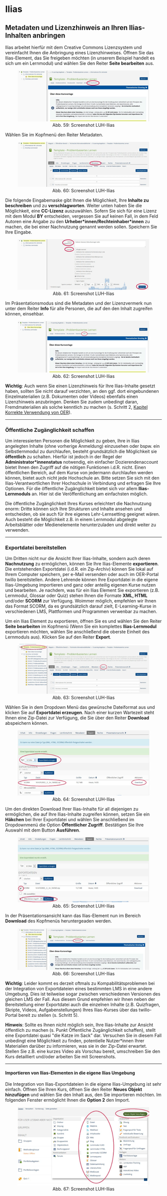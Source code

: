 <h1>Ilias</h1>
<link rel="stylesheet" href="https://cdnjs.cloudflare.com/ajax/libs/font-awesome/4.7.0/css/font-awesome.min.css">

<h2>Metadaten und Lizenzhinweis an Ihren Ilias-Inhalten anbringen</h2>

Ilias arbeitet hierfür mit dem Creative Commons Lizenzsystem und vereinfacht Ihnen die Anbringung eines Lizenzhinweises. Öffnen Sie das Ilias-Element, das Sie freigeben möchten (in unserem Beispiel handelt es sich um ein Lernmodul) und wählen Sie den Reiter <b>Seite bearbeiten</b> aus.
<figure style="align:middle;">
  <a href="images/Ilias_1.svg" target="_blank"><img src="images/Ilias_1.svg" alt="Abb. 59: Screenshot LUH-Ilias" title="Abb. 59: Screenshot LUH-Ilias"/></a>
  <figcaption style="text-align:center;font-size:14px;">Abb. 59: Screenshot LUH-Ilias</figcaption>
</figure>

Wählen Sie im Kopfmenü den Reiter Metadaten.
<figure style="align:middle;">
  <a href="images/Ilias_2.svg" target="_blank"><img src="images/Ilias_2.svg" alt="Abb. 60: Screenshot LUH-Ilias" title="Abb. 60: Screenshot LUH-Ilias"/></a>
  <figcaption style="text-align:center;font-size:14px;">Abb. 60: Screenshot LUH-Ilias</figcaption>
</figure>

Die folgende Eingabemaske gibt Ihnen die Möglichkeit, Ihre <b>Inhalte zu beschreiben</b> und zu <b>verschlagworten</b>. Weiter unten haben Sie die Möglichkeit, eine <b>CC-Lizenz</b> auszuwählen. Sofern Sie sich für eine Lizenz mit dem Modul <b>BY</b> entscheiden, vergessen Sie auf keinen Fall, in dem Feld Autoren eine Angabe zu den <b>Urheber\*innen/Rechteinhaber\*innen</b> zu machen, die bei einer Nachnutzung genannt werden sollen. Speichern Sie Ihre Eingabe.
<figure style="align:middle;">
  <a href="images/Ilias_3.svg" target="_blank"><img src="images/Ilias_3.svg" alt="Abb. 61: Screenshot LUH-Ilias" title="Abb. 61: Screenshot LUH-Ilias"/></a>
  <figcaption style="text-align:center;font-size:14px;">Abb. 61: Screenshot LUH-Ilias</figcaption>
</figure>

Im Präsentationsmodus sind die Metadaten und der Lizenzvermerk nun unter dem Reiter <b>Info</b> für alle Personen, die auf den den Inhalt zugreifen können, einsehbar.
<figure style="align:middle;">
  <a href="images/Ilias_4.svg" target="_blank"><img src="images/Ilias_4.svg" alt="Abb. 62: Screenshot LUH-Ilias" title="Abb. 62: Screenshot LUH-Ilias"/></a>
  <figcaption style="text-align:center;font-size:14px;">Abb. 62: Screenshot LUH-Ilias</figcaption>
</figure>

<div class="warningbox">
  <p>
    <i class="fa fa-exclamation-triangle" style="color:black"></i> <b>Wichtig</b>: Auch wenn Sie einen Lizenzhinweis für Ihre Ilias-Inhalte gesetzt haben, sollten Sie nicht darauf verzichten, an den ggf. dort eingebundenen Einzelmaterialien (z.B. Dokumenten oder Videos) ebenfalls einen Lizenzhinweis anzubringen. Denken Sie zudem unbedingt daran, Fremdmaterialien als solche kenntlich zu machen (s. Schritt 2, <a aria-describedby="Link zu Korrekte Verwendung von OER" href="./#/step2.md#korrekteVerwendung">Kapitel Korrekte Verwendung von OER</a>).
  </p>
</div>

---
<h3>Öffentliche Zugänglichkeit schaffen</h3>

Um interessierten Personen die Möglichkeit zu geben, Ihre in Ilias angelegten Inhalte (ohne vorherige Anmeldung) einzusehen oder bspw. ein Selbstlernmodul zu durchlaufen, besteht grundsätzlich die Möglichkeit sie <b>öffentlich</b> zu schalten. Hierfür ist jedoch in der Regel der <b>Administrator*innenstatus</b> notwendig, ein einfacher Dozierendenaccount bietet Ihnen den Zugriff auf die nötigen Funktionen i.d.R. nicht. Einen öffentlichen Bereich, auf dem Kurse von jedermann durchlaufen werden können, bietet auch nicht jede Hochschule an. Bitte setzen Sie sich mit den Ilias-Verantwortlichen Ihrer Hochschule in Verbindung und erfragen Sie Ihre Optionen. Für die öffentliche Zugänglichkeit bietet sich vor allem <b>Ilias-Lernmoduls</b> an. Hier ist die Veröffentlichung am einfachsten möglich.

Die öffentliche Zugänglichkeit Ihres Kurses erleichtert die Nachnutzung enorm: Dritte können sich Ihre Strukturen und Inhalte ansehen und entscheiden, ob sie auch für ihre eigenes Lehr-Lernsetting geeignet wären. Auch besteht die Möglichkeit z.B. in einem Lernmodul abgelegte Arbeitsblätter oder Medienelemente herunterzuladen und direkt weiter zu verwenden. 

---
<h3>Exportdatei bereitstellen</h3>

Um Dritten nicht nur die Ansicht Ihrer Ilias-Inhalte, sondern auch deren <b>Nachnutzung</b> zu ermöglichen, können Sie Ihre Ilias-Elemente <b>exportieren</b>. Die entstehenden Exportdatei (i.d.R. ein Zip-Archiv) können Sie lokal auf Ihrem Computer speichern, per e-Mail versenden oder auch im OER-Portal twillo bereitstellen.  Andere Lehrende können Ihre Exportdatei in die eigene Ilias-Umgebung importieren und ganz oder anteilig eigenen Kurse nutzen und bearbeiten.  Je nachdem, was für ein Ilias Element Sie exportieren (z.B. Lernmodul, Glossar oder Quiz) stehen Ihnen die Formate <b>XML, HTML</b> und/oder <b>SCORM</b> zur Verfügung. Woimmer möglich, empfehlen wir Ihnen das Format SCORM, da es grundsätzlich darauf zielt, E-Learning-Kurse in verschiedenen LMS, Plattformen und Programmen verwenbar zu machen.

Um ein Ilias Element zu exportieren, öffnen Sie es und wählen Sie den Reiter <b>Seite bearbeiten</b> im Kopfmenü (Wenn Sie ein komplettes <b>Ilias-Lernmodul</b> exportieren möchten, wählen Sie anschließend die oberste Einheit des Lernmoduls aus). Klicken Sie auf den Reiter <b>Export</b>.
  <figure style="align:middle;">
    <a href="images/Ilias_5.svg" target="_blank"><img src="images/Ilias_5.svg" alt="Abb. 63: Screenshot LUH-Ilias" title="Abb. 63: Screenshot LUH-Ilias"/></a>
    <figcaption style="text-align:center;font-size:14px;">Abb. 63: Screenshot LUH-Ilias</figcaption>
  </figure>
<p>  
Wählen Sie in dem Dropdown Menü das gewünsche Dateiformat aus und klicken Sie auf <b>Exportdatei erzeugen</b>. Nach einer kurzen Wartezeit steht Ihnen eine Zip-Datei zur Verfügung, die Sie über den Reiter <b>Download</b> abspeichern können.
</p>
  <figure style="align:middle;">
    <a href="images/Ilias_7.svg" target="_blank"><img src="images/Ilias_7.svg" alt="Abb. 64: Screenshot LUH-Ilias" title="Abb. 64: Screenshot LUH-Ilias"/></a>
    <figcaption style="text-align:center;font-size:14px;">Abb. 64: Screenshot LUH-Ilias</figcaption>
  </figure>
<p>
Um den direkten Download Ihrer Ilias-Inhalte für all diejenigen zu ermöglichen, die auf Ihre Ilias-Inhalte zugreifen können, setzen Sie ein <b>Häkchen</b> bei Ihrer Exportdatei und wählen Sie anschließend im Dropdownmenü die Option <b>Öffentlicher Zugriff</b>. Bestätigen Sie Ihre Auswahl mit dem Button <b>Ausführen</b>.
</p>
  <figure style="align:middle;">
    <a href="images/Ilias_8.svg" target="_blank"><img src="images/Ilias_8.svg" alt="Abb. 65: Screenshot LUH-Ilias" title="Abb. 65: Screenshot LUH-Ilias"/></a>
    <figcaption style="text-align:center;font-size:14px;">Abb. 65: Screenshot LUH-Ilias</figcaption>
  </figure>
<p> 
In der Präsentationsansicht kann das Ilias-Element nun im Bereich <b>Download</b> des Kopfmenüs heruntergeaden werden.
  <figure style="align:middle;">
    <a href="images/Ilias_9.svg" target="_blank"><img src="images/Ilias_9.svg" alt="Abb. 66: Screenshot LUH-Ilias" title="Abb. 66: Screenshot LUH-Ilias"/></a>
    <figcaption style="text-align:center;font-size:14px;">Abb. 66: Screenshot LUH-Ilias</figcaption>
  </figure>
</p>

<div class="warningbox">
  <p>
    <i class="fa fa-exclamation-triangle" style="color:black"></i> <b>Wichtig</b>: Leider kommt es derzeit oftmals zu Kompabilitätsproblemen bei der Integration von Exportdateien eines bestimmten LMS in eine andere Umgebung. Dies ist teilweise sogar zwischen verschiedenen Versionen des gleichen LMS der Fall. Aus diesem Grund empfehlen wir Ihnen neben der Bereitstellung einer Exportdatei auch die einzelnen Inhalte (z.B. Quizfragen, Skripte, Videos, Aufgabenstellungen) Ihres Ilias-Kurses über das twillo-Portal bereit zu stellen (s. Schritt 5).
  </p>
</div>

<div class="infobox">
  <p>
    <i class="fa fa-lightbulb-o fa-lg"></i> <b>Hinweis</b>: Sollte es Ihnen nicht möglich sein, Ihre Ilias-Inhalte zur Ansicht öffentlich zu machen (s. Punkt Öffentliche Zugänglichkeit schaffen), stellt eine Exportdatei quasi "die Katze im Sack" dar. Versuchen Sie in diesem Fall unbedingt eine Möglichkeit zu finden, potentielle Nutzer*innen Ihrer Materialien darüber zu informieren, was sie in der Zip-Datei erwartet. Stellen Sie z.B. eine kurzes Video als Vorschau bereit, umschreiben Sie den Kurs detailliert und/oder arbeiten Sie mit Screenshots.
  </p>
</div>

---
<h4>Importieren von Ilias-Elementen in die eigene Ilias Umgebung</h4>
<p>
Die Integration von Ilias-Exportdateien in die eigene Ilias-Umgebung ist sehr einfach. Öffnen Sie Ihren Kurs, öffnen Sie den Reiter <b>Neues Objekt hinzufügen</b> und wählen Sie den Inhalt aus, den Sie importieren möchten. Im folgenden Fenster ermöglicht Ihnen die <b>Option 2</b> den Import.
<figure style="align:middle;">
  <a href="images/Ilias_10.svg" target="_blank"><img src="images/Ilias_10.svg" alt="Abb. 67: Screenshot LUH-Ilias" title="Abb. 67: Screenshot LUH-Ilias"/></a>
  <figcaption style="text-align:center;font-size:14px;">Abb. 67: Screenshot LUH-Ilias</figcaption>
</figure>
</p>
